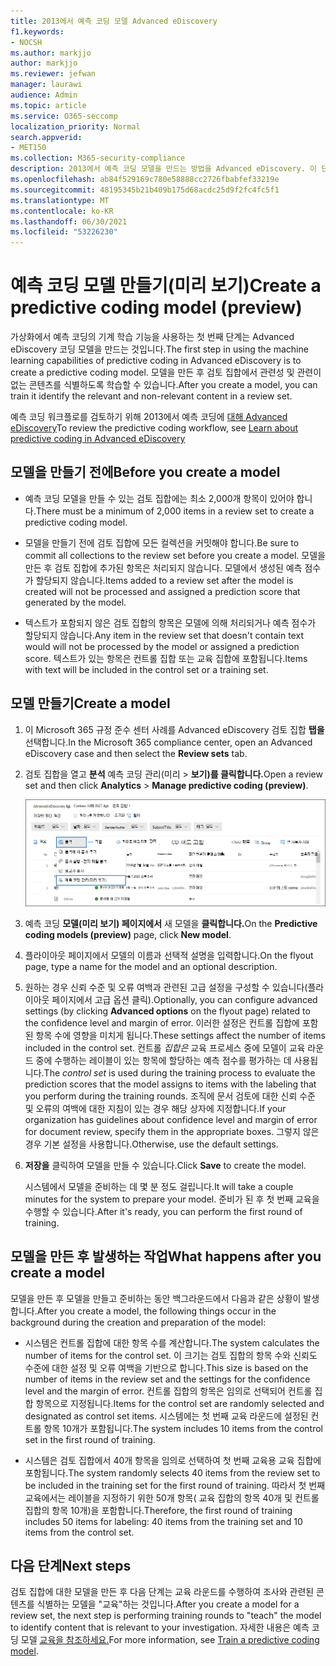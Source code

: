 ```yaml
---
title: 2013에서 예측 코딩 모델 Advanced eDiscovery
f1.keywords:
- NOCSH
ms.author: markjjo
author: markjjo
ms.reviewer: jefwan
manager: laurawi
audience: Admin
ms.topic: article
ms.service: O365-seccomp
localization_priority: Normal
search.appverid:
- MET150
ms.collection: M365-security-compliance
description: 2013에서 예측 코딩 모델을 만드는 방법을 Advanced eDiscovery. 이 단계는 검토 집합에서 관련성 및 관련이 없는 콘텐츠를 식별하는 데 Advanced eDiscovery 기계 학습 기능을 사용하는 첫 번째 단계입니다.
ms.openlocfilehash: ab84f529169c780e58888cc2726fbabfef33219e
ms.sourcegitcommit: 48195345b21b409b175d68acdc25d9f2fc4fc5f1
ms.translationtype: MT
ms.contentlocale: ko-KR
ms.lasthandoff: 06/30/2021
ms.locfileid: "53226230"
---
```

# <a name="create-a-predictive-coding-model-preview"></a><span data-ttu-id="10e24-104">예측 코딩 모델 만들기(미리 보기)</span><span class="sxs-lookup"><span data-stu-id="10e24-104">Create a predictive coding model (preview)</span></span>

<span data-ttu-id="10e24-105">가상화에서 예측 코딩의 기계 학습 기능을 사용하는 첫 번째 단계는 Advanced eDiscovery 코딩 모델을 만드는 것입니다.</span><span class="sxs-lookup"><span data-stu-id="10e24-105">The first step in using the machine learning capabilities of predictive coding in Advanced eDiscovery is to create a predictive coding model.</span></span> <span data-ttu-id="10e24-106">모델을 만든 후 검토 집합에서 관련성 및 관련이 없는 콘텐츠를 식별하도록 학습할 수 있습니다.</span><span class="sxs-lookup"><span data-stu-id="10e24-106">After you create a model, you can train it identify the relevant and non-relevant content in a review set.</span></span>

<span data-ttu-id="10e24-107">예측 코딩 워크플로를 검토하기 위해 2013에서 예측 코딩에 [대해 Advanced eDiscovery](predictive-coding-overview.md#the-predictive-coding-workflow)</span><span class="sxs-lookup"><span data-stu-id="10e24-107">To review the predictive coding workflow, see [Learn about predictive coding in Advanced eDiscovery](predictive-coding-overview.md#the-predictive-coding-workflow)</span></span>

## <a name="before-you-create-a-model"></a><span data-ttu-id="10e24-108">모델을 만들기 전에</span><span class="sxs-lookup"><span data-stu-id="10e24-108">Before you create a model</span></span>

- <span data-ttu-id="10e24-109">예측 코딩 모델을 만들 수 있는 검토 집합에는 최소 2,000개 항목이 있어야 합니다.</span><span class="sxs-lookup"><span data-stu-id="10e24-109">There must be a minimum of 2,000 items in a review set to create a predictive coding model.</span></span>

- <span data-ttu-id="10e24-110">모델을 만들기 전에 검토 집합에 모든 컬렉션을 커밋해야 합니다.</span><span class="sxs-lookup"><span data-stu-id="10e24-110">Be sure to commit all collections to the review set before you create a model.</span></span> <span data-ttu-id="10e24-111">모델을 만든 후 검토 집합에 추가된 항목은 처리되지 않습니다. 모델에서 생성된 예측 점수가 할당되지 않습니다.</span><span class="sxs-lookup"><span data-stu-id="10e24-111">Items added to a review set after the model is created will not be processed and assigned a prediction score that generated by the model.</span></span>

- <span data-ttu-id="10e24-112">텍스트가 포함되지 않은 검토 집합의 항목은 모델에 의해 처리되거나 예측 점수가 할당되지 않습니다.</span><span class="sxs-lookup"><span data-stu-id="10e24-112">Any item in the review set that doesn't contain text would will not be processed by the model or assigned a prediction score.</span></span> <span data-ttu-id="10e24-113">텍스트가 있는 항목은 컨트롤 집합 또는 교육 집합에 포함됩니다.</span><span class="sxs-lookup"><span data-stu-id="10e24-113">Items with text will be included in the control set or a training set.</span></span>

## <a name="create-a-model"></a><span data-ttu-id="10e24-114">모델 만들기</span><span class="sxs-lookup"><span data-stu-id="10e24-114">Create a model</span></span>

1. <span data-ttu-id="10e24-115">이 Microsoft 365 규정 준수 센터 사례를 Advanced eDiscovery 검토 집합 **탭을** 선택합니다.</span><span class="sxs-lookup"><span data-stu-id="10e24-115">In the Microsoft 365 compliance center, open an Advanced eDiscovery case and then select the **Review sets** tab.</span></span>

2. <span data-ttu-id="10e24-116">검토 집합을 열고 **분석** 예측 코딩 관리(미리  >  **보기)를 클릭합니다.**</span><span class="sxs-lookup"><span data-stu-id="10e24-116">Open a review set and then click **Analytics** > **Manage predictive coding (preview)**.</span></span>

   ![검토 집합에서 분석 드롭다운 메뉴를 클릭하여 예측 코딩 페이지로 이동합니다.](..\media\ManagePredictiveCoding.png)

3. <span data-ttu-id="10e24-118">예측 코딩 **모델(미리 보기) 페이지에서** 새 모델을 **클릭합니다.**</span><span class="sxs-lookup"><span data-stu-id="10e24-118">On the **Predictive coding models (preview)** page, click **New model**.</span></span>

4. <span data-ttu-id="10e24-119">플라이아웃 페이지에서 모델의 이름과 선택적 설명을 입력합니다.</span><span class="sxs-lookup"><span data-stu-id="10e24-119">On the flyout page, type a name for the model and an optional description.</span></span>

5. <span data-ttu-id="10e24-120">원하는 경우 신뢰 수준 및 오류  여백과 관련된 고급 설정을 구성할 수 있습니다(플라이아웃 페이지에서 고급 옵션 클릭).</span><span class="sxs-lookup"><span data-stu-id="10e24-120">Optionally, you can configure advanced settings (by clicking **Advanced options** on the flyout page) related to the confidence level and margin of error.</span></span> <span data-ttu-id="10e24-121">이러한 설정은 컨트롤 집합에 포함된 항목 수에 영향을 미치게 됩니다.</span><span class="sxs-lookup"><span data-stu-id="10e24-121">These settings affect the number of items included in the control set.</span></span> <span data-ttu-id="10e24-122">컨트롤 *집합은* 교육 프로세스 중에 모델이 교육 라운드 중에 수행하는 레이블이 있는 항목에 할당하는 예측 점수를 평가하는 데 사용됩니다.</span><span class="sxs-lookup"><span data-stu-id="10e24-122">The *control set* is used during the training process to evaluate the prediction scores that the model assigns to items with the labeling that you perform during the training rounds.</span></span> <span data-ttu-id="10e24-123">조직에 문서 검토에 대한 신뢰 수준 및 오류의 여백에 대한 지침이 있는 경우 해당 상자에 지정합니다.</span><span class="sxs-lookup"><span data-stu-id="10e24-123">If your organization has guidelines about confidence level and margin of error for document review, specify them in the appropriate boxes.</span></span> <span data-ttu-id="10e24-124">그렇지 않은 경우 기본 설정을 사용합니다.</span><span class="sxs-lookup"><span data-stu-id="10e24-124">Otherwise, use the default settings.</span></span>

6. <span data-ttu-id="10e24-125">**저장을** 클릭하여 모델을 만들 수 있습니다.</span><span class="sxs-lookup"><span data-stu-id="10e24-125">Click **Save** to create the model.</span></span>

   <span data-ttu-id="10e24-126">시스템에서 모델을 준비하는 데 몇 분 정도 걸립니다.</span><span class="sxs-lookup"><span data-stu-id="10e24-126">It will take a couple minutes for the system to prepare your model.</span></span> <span data-ttu-id="10e24-127">준비가 된 후 첫 번째 교육을 수행할 수 있습니다.</span><span class="sxs-lookup"><span data-stu-id="10e24-127">After it's ready, you can perform the first round of training.</span></span>

## <a name="what-happens-after-you-create-a-model"></a><span data-ttu-id="10e24-128">모델을 만든 후 발생하는 작업</span><span class="sxs-lookup"><span data-stu-id="10e24-128">What happens after you create a model</span></span>

<span data-ttu-id="10e24-129">모델을 만든 후 모델을 만들고 준비하는 동안 백그라운드에서 다음과 같은 상황이 발생합니다.</span><span class="sxs-lookup"><span data-stu-id="10e24-129">After you create a model, the following things occur in the background during the creation and preparation of the model:</span></span>

- <span data-ttu-id="10e24-130">시스템은 컨트롤 집합에 대한 항목 수를 계산합니다.</span><span class="sxs-lookup"><span data-stu-id="10e24-130">The system calculates the number of items for the control set.</span></span> <span data-ttu-id="10e24-131">이 크기는 검토 집합의 항목 수와 신뢰도 수준에 대한 설정 및 오류 여백을 기반으로 합니다.</span><span class="sxs-lookup"><span data-stu-id="10e24-131">This size is based on the number of items in the review set and the settings for the confidence level and the margin of error.</span></span> <span data-ttu-id="10e24-132">컨트롤 집합의 항목은 임의로 선택되어 컨트롤 집합 항목으로 지정됩니다.</span><span class="sxs-lookup"><span data-stu-id="10e24-132">Items for the control set are randomly selected and designated as control set items.</span></span> <span data-ttu-id="10e24-133">시스템에는 첫 번째 교육 라운드에 설정된 컨트롤 항목 10개가 포함됩니다.</span><span class="sxs-lookup"><span data-stu-id="10e24-133">The system includes 10 items from the control set in the first round of training.</span></span>

- <span data-ttu-id="10e24-134">시스템은 검토 집합에서 40개 항목을 임의로 선택하여 첫 번째 교육용 교육 집합에 포함됩니다.</span><span class="sxs-lookup"><span data-stu-id="10e24-134">The system randomly selects 40 items from the review set to be included in the training set for the first round of training.</span></span> <span data-ttu-id="10e24-135">따라서 첫 번째 교육에서는 레이블을 지정하기 위한 50개 항목( 교육 집합의 항목 40개 및 컨트롤 집합의 항목 10개)을 포함합니다.</span><span class="sxs-lookup"><span data-stu-id="10e24-135">Therefore, the first round of training includes 50 items for labeling: 40 items from the training set and 10 items from the control set.</span></span>

## <a name="next-steps"></a><span data-ttu-id="10e24-136">다음 단계</span><span class="sxs-lookup"><span data-stu-id="10e24-136">Next steps</span></span>

<span data-ttu-id="10e24-137">검토 집합에 대한 모델을 만든 후 다음 단계는 교육 라운드를 수행하여 조사와 관련된 콘텐츠를 식별하는 모델을 "교육"하는 것입니다.</span><span class="sxs-lookup"><span data-stu-id="10e24-137">After you create a model for a review set, the next step is performing training rounds to "teach" the model to identify content that is relevant to your investigation.</span></span> <span data-ttu-id="10e24-138">자세한 내용은 예측 코딩 모델 [교육을 참조하세요.](predictive-coding-train-model.md)</span><span class="sxs-lookup"><span data-stu-id="10e24-138">For more information, see [Train a predictive coding model](predictive-coding-train-model.md).</span></span>
